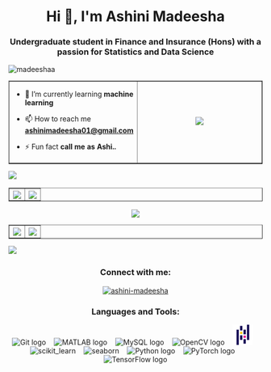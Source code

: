 <h1 align="center">Hi 👋, I'm Ashini Madeesha</h1>
<h3 align="center">Undergraduate student in Finance and Insurance (Hons) with a passion for Statistics and Data Science</h3>

<p align="left"> <img src="https://komarev.com/ghpvc/?username=madeeshaa&label=Profile%20views&color=0e75b6&style=flat" alt="madeeshaa" /> </p>

<table align="justify" border="none">
<tr border="none">
<td width="50%" align="left">
  
- 🌱 I’m currently learning **machine learning**

- 📫 How to reach me **ashinimadeesha01@gmail.com**

- ⚡ Fun fact **call me as Ashi..**
</td>
<td width="50%" align="center">

<img  src = "https://digitalscholar.in/wp-content/uploads/2022/06/online-learning.gif?raw=true" width = 500px>
  
  </td>
</tr>
</table>

<img src="https://user-images.githubusercontent.com/73097560/115834477-dbab4500-a447-11eb-908a-139a6edaec5c.gif">


<p align="center">
<table align="center" border="none">
<tr border="none">
<td width="50%" align="center">
  
<img align="center" src="http://github-profile-summary-cards.vercel.app/api/cards/stats?username=Madeeshaa&theme=solarized_dark" height="180em" />

</td>
<td width="50%" align="center">
<img align="center" src="http://github-profile-summary-cards.vercel.app/api/cards/productive-time?username=Madeeshaa&theme=solarized_dark&v=1" height="180em" />

  
  </td>
</tr>
</table>

  <p align="center">
    <img align="center" src="http://github-profile-summary-cards.vercel.app/api/cards/profile-details?username=Madeeshaa&theme=solarized_dark" height="180em"/><br>

  </p>

<table align="center" border="none">
<tr border="none">
<td width="50%" align="center">
          <img align="center" src="http://github-profile-summary-cards.vercel.app/api/cards/repos-per-language?username=Madeeshaa&theme=solarized_dark" height="180em" />

  

</td>
<td width="50%" align="center">
    <img align="center" src="http://github-profile-summary-cards.vercel.app/api/cards/most-commit-language?username=Madeeshaa&theme=solarized_dark" height="180em" />


  
  </td>
</tr>
</table>

<img src="https://user-images.githubusercontent.com/73097560/115834477-dbab4500-a447-11eb-908a-139a6edaec5c.gif">

<h3 align="center">Connect with me:</h3>
<p align="center">
<a href="https://linkedin.com/in/ashini-madeesha" target="blank"><img align="center" src="https://raw.githubusercontent.com/rahuldkjain/github-profile-readme-generator/master/src/images/icons/Social/linked-in-alt.svg" alt="ashini-madeesha" height="30" width="40" /></a>
</p>

<h3 align="center">Languages and Tools:</h3>
<p align="center">
  <img src="https://skillicons.dev/icons?i=git" height="40" alt="Git logo"/>
  <img width="8"/>
  <img src="https://skillicons.dev/icons?i=matlab" height="40" alt="MATLAB logo"/>
  <img width="8"/>
  <img src="https://skillicons.dev/icons?i=mysql" height="40" alt="MySQL logo"/>
  <img width="8"/>
  <img src="https://skillicons.dev/icons?i=opencv" height="40" alt="OpenCV logo"/>
  <img width="8"/>
  <img src="https://raw.githubusercontent.com/devicons/devicon/2ae2a900d2f041da66e950e4d48052658d850630/icons/pandas/pandas-original.svg" alt="pandas" width="40" height="40"/>
  <img width="8"/>
  <img src="https://upload.wikimedia.org/wikipedia/commons/0/05/Scikit_learn_logo_small.svg" alt="scikit_learn" width="40" height="40"/>
  <img width="8"/>
  <img src="https://seaborn.pydata.org/_images/logo-mark-lightbg.svg" alt="seaborn" width="40" height="40"/>
  <img width="8"/>
  <img src="https://skillicons.dev/icons?i=python" height="40" alt="Python logo"/>
  <img width="8"/>
  <img src="https://skillicons.dev/icons?i=pytorch" height="40" alt="PyTorch logo"/>
  <img width="8"/>
  <img src="https://skillicons.dev/icons?i=tensorflow" height="40" alt="TensorFlow logo"/>
</p>



 
